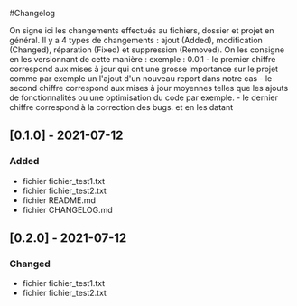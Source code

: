 #Changelog

On signe ici les changements effectués au fichiers, dossier et projet en général.
Il y a 4 types de changements : ajout (Added), modification (Changed), réparation (Fixed) et suppression (Removed).
On les consigne en les versionnant de cette manière :
	exemple : 0.0.1
	- le premier chiffre correspond aux mises à jour qui ont une grosse importance sur le projet comme par exemple un l'ajout d'un nouveau report dans notre cas
	- le second chiffre correspond aux mises à jour moyennes telles que les ajouts de fonctionnalités ou une optimisation du code par exemple.
	- le dernier chiffre correspond à la correction des bugs.
et en les datant

## [0.1.0] - 2021-07-12

### Added

- fichier fichier_test1.txt
- fichier fichier_test2.txt
- fichier README.md
- fichier CHANGELOG.md

## [0.2.0] - 2021-07-12

### Changed

- fichier fichier_test1.txt
- fichier fichier_test2.txt
